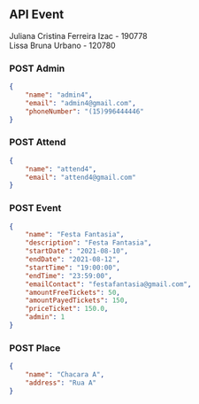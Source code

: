 ## API Event
Juliana Cristina Ferreira Izac - 190778<br>
Lissa Bruna Urbano - 120780

### POST Admin
```json
{
    "name": "admin4",
    "email": "admin4@gmail.com",
    "phoneNumber": "(15)996444446"
}
```

### POST Attend
```json
{
    "name": "attend4",
    "email": "attend4@gmail.com"
}
```

### POST Event
```json
{
    "name": "Festa Fantasia",
    "description": "Festa Fantasia",
    "startDate": "2021-08-10",
    "endDate": "2021-08-12",
    "startTime": "19:00:00",
    "endTime": "23:59:00",
    "emailContact": "festafantasia@gmail.com",
    "amountFreeTickets": 50,
    "amountPayedTickets": 150,
    "priceTicket": 150.0,
    "admin": 1
}
```

### POST Place
```json
{
    "name": "Chacara A",
    "address": "Rua A"
}
```

